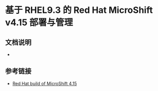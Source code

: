 # 基于 RHEL9.3 的 Red Hat MicroShift v4.15 部署与管理

## 文档说明

- 

## 参考链接

- [Red Hat build of MicroShift 4.15](https://docs.redhat.com/en/documentation/red_hat_build_of_microshift/4.15)